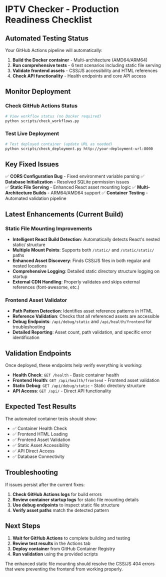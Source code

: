 # IPTV Checker - Production Readiness Checklist

## Automated Testing Status

Your GitHub Actions pipeline will automatically:

1. **Build the Docker container** - Multi-architecture (AMD64/ARM64)
2. **Run comprehensive tests** - 6 test scenarios including static file serving
3. **Validate frontend assets** - CSS/JS accessibility and HTML references
4. **Check API functionality** - Health endpoints and core API access

## Monitor Deployment

### Check GitHub Actions Status
```bash
# View workflow status (no Docker required)
python scripts/check_workflows.py
```

### Test Live Deployment
```bash  
# Test deployed container (update URL as needed)
python scripts/check_deployment.py http://your-deployment-url:8000
```

## Key Fixed Issues

✅ **CORS Configuration Bug** - Fixed environment variable parsing
✅ **Database Initialization** - Resolved SQLite permission issues  
✅ **Static File Serving** - Enhanced React asset mounting logic
✅ **Multi-Architecture Builds** - ARM64/AMD64 support
✅ **Container Testing** - Automated validation pipeline

## Latest Enhancements (Current Build)

### Static File Mounting Improvements
- **Intelligent React Build Detection**: Automatically detects React's nested static/ structure
- **Multiple Mount Points**: Supports both `/static/` and `/static/static/` paths
- **Enhanced Asset Discovery**: Finds CSS/JS files in both regular and nested locations
- **Comprehensive Logging**: Detailed static directory structure logging on startup
- **External CDN Handling**: Properly validates and skips external references (font-awesome, etc.)

### Frontend Asset Validator
- **Path Pattern Detection**: Identifies asset reference patterns in HTML
- **Reference Validation**: Checks that all referenced assets are accessible
- **Debug Endpoints**: `/api/debug/static` and `/api/health/frontend` for troubleshooting
- **Detailed Reporting**: Asset count, path validation, and specific error identification

## Validation Endpoints

Once deployed, these endpoints help verify everything is working:

- **Health Check**: `GET /health` - Basic container health
- **Frontend Health**: `GET /api/health/frontend` - Frontend asset validation
- **Static Debug**: `GET /api/debug/static` - Static directory structure
- **API Access**: `GET /api/` - Direct API functionality

## Expected Test Results

The automated container tests should show:
- ✅ Container Health Check
- ✅ Frontend HTML Loading  
- ✅ Frontend Asset Validation
- ✅ Static Asset Accessibility
- ✅ API Direct Access
- ✅ Database Connectivity

## Troubleshooting

If issues persist after the current fixes:

1. **Check GitHub Actions logs** for build errors
2. **Review container startup logs** for static file mounting details
3. **Use debug endpoints** to inspect static file structure
4. **Verify asset paths** match the detected pattern

## Next Steps

1. **Wait for GitHub Actions** to complete building and testing
2. **Review test results** in the Actions tab
3. **Deploy container** from GitHub Container Registry
4. **Run validation** using the provided scripts

The enhanced static file mounting should resolve the CSS/JS 404 errors that were preventing the frontend from working properly.
